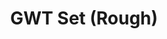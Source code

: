 ---
title: "GWT Set (Rough)"
video:
    src: https://vimeo.com/780325860
    id: 780325860
    type: vimeo
image:
    src: /assets/videography/gwt_set_rough.avif
    alt: 

---